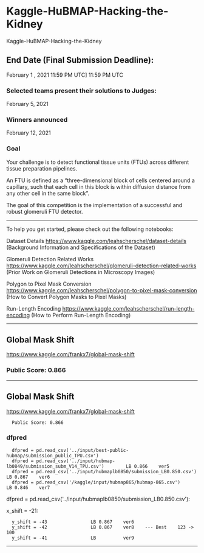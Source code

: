 # Kaggle-HuBMAP-Hacking-the-Kidney
Kaggle-HuBMAP-Hacking-the-Kidney


## End Date (Final Submission Deadline): 
February 1 , 2021 11:59 PM UTC] 11:59 PM UTC

### Selected teams present their solutions to Judges:
February 5, 2021

### Winners announced 
February 12, 2021

### Goal
Your challenge is to detect functional tissue units (FTUs) across different tissue preparation pipelines. 

An FTU is defined as a “three-dimensional block of cells centered around a capillary, such that each cell in this block is within diffusion distance from any other cell in the same block”. 

The goal of this competition is the implementation of a successful and robust glomeruli FTU detector.

-------

To help you get started, please check out the following notebooks:

Dataset Details https://www.kaggle.com/leahscherschel/dataset-details
(Background Information and Specifications of the Dataset)

Glomeruli Detection Related Works https://www.kaggle.com/leahscherschel/glomeruli-detection-related-works
(Prior Work on Glomeruli Detections in Microscopy Images)

Polygon to Pixel Mask Conversion https://www.kaggle.com/leahscherschel/polygon-to-pixel-mask-conversion
(How to Convert Polygon Masks to Pixel Masks)

Run-Length Encoding https://www.kaggle.com/leahscherschel/run-length-encoding
(How to Perform Run-Length Encoding)


-------

## Global Mask Shift 
https://www.kaggle.com/frankx7/global-mask-shift

### Public Score: 0.866


-------


## Global Mask Shift
https://www.kaggle.com/frankx7/global-mask-shift

      Public Score: 0.866
### dfpred 

      dfpred = pd.read_csv('../input/best-public-hubmap/submission_public_TPU.csv')
      dfpred = pd.read_csv('../input/hubmap-lb0849/submission_subm_V14_TPU.csv')        LB 0.866    ver5
      dfpred = pd.read_csv('../input/hubmaplb0850/submission_LB0.850.csv')              LB 0.867    ver6
      dfpred = pd.read_csv('/kaggle/input/hubmap865/hubmap-865.csv')                    LB 0.846    ver7
      
dfpred = pd.read_csv('../input/hubmaplb0850/submission_LB0.850.csv'):

x_shift = -21:

      y_shift = -43                LB 0.867    ver6
      y_shift = -42                LB 0.867    ver8    --- Best    123 -> 100
      y_shift = -41                LB          ver9




      
-------      
      
